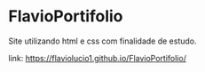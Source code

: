 # FlavioPortifolio
Site utilizando html e css com finalidade de estudo.

link: https://flaviolucio1.github.io/FlavioPortifolio/
